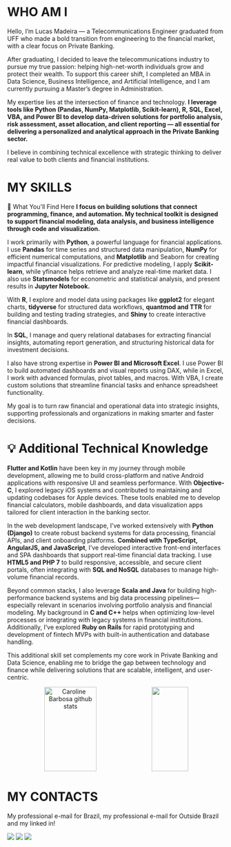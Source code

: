 # WHO AM I 
            
          
Hello, I’m Lucas Madeira — a Telecommunications Engineer graduated from UFF who made a bold transition from engineering to the financial market, with a clear focus on Private Banking.

After graduating, I decided to leave the telecommunications industry to pursue my true passion: helping high-net-worth individuals grow and protect their wealth. To support this career shift, I completed an MBA in Data Science, Business Intelligence, and Artificial Intelligence, and I am currently pursuing a Master’s degree in Administration.

My expertise lies at the intersection of finance and technology. **I leverage tools like Python (Pandas, NumPy, Matplotlib, Scikit-learn), R, SQL, Excel, VBA, and Power BI to develop data-driven solutions for portfolio analysis, risk assessment, asset allocation, and client reporting — all essential for delivering a personalized and analytical approach in the Private Banking sector.**

I believe in combining technical excellence with strategic thinking to deliver real value to both clients and financial institutions.
# MY SKILLS
💼 What You'll Find Here
**I focus on building solutions that connect programming, finance, and automation. My technical toolkit is designed to support financial modeling, data analysis, and business intelligence through code and visualization.**

I work primarily with **Python**, a powerful language for financial applications. I use **Pandas** for time series and structured data manipulation, **NumPy** for efficient numerical computations, and **Matplotlib** and Seaborn for creating impactful financial visualizations. For predictive modeling, I apply **Scikit-learn**, while yfinance helps retrieve and analyze real-time market data. I also use **Statsmodels** for econometric and statistical analysis, and present results in **Jupyter Notebook.**

With **R**, I explore and model data using packages like **ggplot2** for elegant charts, **tidyverse** for structured data workflows, **quantmod and TTR** for building and testing trading strategies, and **Shiny** to create interactive financial dashboards.

In **SQL**, I manage and query relational databases for extracting financial insights, automating report generation, and structuring historical data for investment decisions.

I also have strong expertise in **Power BI and Microsoft Excel**. I use Power BI to build automated dashboards and visual reports using DAX, while in Excel, I work with advanced formulas, pivot tables, and macros. With VBA, I create custom solutions that streamline financial tasks and enhance spreadsheet functionality.

My goal is to turn raw financial and operational data into strategic insights, supporting professionals and organizations in making smarter and faster decisions.

# 💡 Additional Technical Knowledge

  **Flutter and Kotlin** have been key in my journey through mobile development, allowing me to build cross-platform and native Android applications with responsive UI and seamless performance. With **Objective-C**, I explored legacy iOS systems and contributed to maintaining and updating codebases for Apple devices. These tools enabled me to develop financial calculators, mobile dashboards, and data visualization apps tailored for client interaction in the banking sector.

In the web development landscape, I’ve worked extensively with **Python (Django)** to create robust backend systems for data processing, financial APIs, and client onboarding platforms. **Combined with TypeScript, AngularJS, and JavaScript**, I’ve developed interactive front-end interfaces and SPA dashboards that support real-time financial data tracking. I use **HTML5 and PHP 7** to build responsive, accessible, and secure client portals, often integrating with **SQL and NoSQL** databases to manage high-volume financial records.

Beyond common stacks, I also leverage **Scala and Java** for building high-performance backend systems and big data processing pipelines—especially relevant in scenarios involving portfolio analysis and financial modeling. My background in **C and C++** helps when optimizing low-level processes or integrating with legacy systems in financial institutions. Additionally, I’ve explored **Ruby on Rails** for rapid prototyping and development of fintech MVPs with built-in authentication and database handling.

This additional skill set complements my core work in Private Banking and Data Science, enabling me to bridge the gap between technology and finance while delivering solutions that are scalable, intelligent, and user-centric.

                




<div align="center">  
  <img width="49%" height="195px" src="https://github-readme-stats.vercel.app/api?username=Blackwood249&show_icons=true&count_private=true&hide_border=true&title_color=#000080&icon_color=#000000&text_color=#000080_color=#000080" alt="Caroline Barbosa github stats" /> 
  <img width="41%" height="195px" src="https://github-readme-stats.vercel.app/api/top-langs/?username=Blackwood249&layout=compact&hide_border=true&title_color=#000080text_color=ff91a4&bg_color=0d1117" />
</div>
  
    
# MY CONTACTS 
  
  My professional e-mail for Brazil, my professional e-mail for Outside Brazil and my linked in!
  
  <div>
    <a href = "mailto:contato@lucasmadeira.tec.br"><img src="https://img.shields.io/badge/-Gmail-%23333?style=for-the-badge&logo=gmail&logoColor=green" target="_blank"></a> 
     <a href = "mailto:internationalcontact@lucasmadeira.tec.br"><img src="https://img.shields.io/badge/-Gmail-%23333?style=for-the-badge&logo=gmail&logoColor=blue" target="_blank"></a> 
   <a href="https://www.linkedin.com/in/lucas-madeira-7606a017b/" target="_blank"><img src="https://img.shields.io/badge/-LinkedIn-%230077B5?style=for-the-badge&logo=linkedin&logoColor=white" target="_blank"></a> 
   
